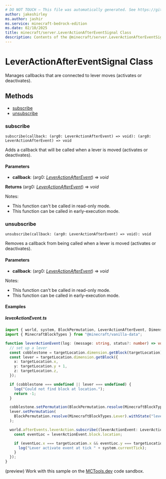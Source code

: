 ```yaml
---
# DO NOT TOUCH — This file was automatically generated. See https://github.com/mojang/minecraftapidocsgenerator to modify descriptions, examples, etc.
author: jakeshirley
ms.author: jashir
ms.service: minecraft-bedrock-edition
ms.date: 02/10/2025
title: minecraft/server.LeverActionAfterEventSignal Class
description: Contents of the @minecraft/server.LeverActionAfterEventSignal class.
---
```

# LeverActionAfterEventSignal Class

Manages callbacks that are connected to lever moves (activates or deactivates).

## Methods
- [subscribe](#subscribe)
- [unsubscribe](#unsubscribe)

### **subscribe**
`
subscribe(callback: (arg0: LeverActionAfterEvent) => void): (arg0: LeverActionAfterEvent) => void
`

Adds a callback that will be called when a lever is moved (activates or deactivates).

#### **Parameters**
- **callback**: (arg0: [*LeverActionAfterEvent*](LeverActionAfterEvent.md)) => *void*

**Returns** (arg0: [*LeverActionAfterEvent*](LeverActionAfterEvent.md)) => *void*
  
Notes:
- This function can't be called in read-only mode.
- This function can be called in early-execution mode.

### **unsubscribe**
`
unsubscribe(callback: (arg0: LeverActionAfterEvent) => void): void
`

Removes a callback from being called when a lever is moved (activates or deactivates).

#### **Parameters**
- **callback**: (arg0: [*LeverActionAfterEvent*](LeverActionAfterEvent.md)) => *void*
  
Notes:
- This function can't be called in read-only mode.
- This function can be called in early-execution mode.

#### Examples

##### ***leverActionEvent.ts***

```typescript
import { world, system, BlockPermutation, LeverActionAfterEvent, DimensionLocation } from "@minecraft/server";
import { MinecraftBlockTypes } from "@minecraft/vanilla-data";

function leverActionEvent(log: (message: string, status?: number) => void, targetLocation: DimensionLocation) {
  // set up a lever
  const cobblestone = targetLocation.dimension.getBlock(targetLocation);
  const lever = targetLocation.dimension.getBlock({
    x: targetLocation.x,
    y: targetLocation.y + 1,
    z: targetLocation.z,
  });

  if (cobblestone === undefined || lever === undefined) {
    log("Could not find block at location.");
    return -1;
  }

  cobblestone.setPermutation(BlockPermutation.resolve(MinecraftBlockTypes.Cobblestone));
  lever.setPermutation(
    BlockPermutation.resolve(MinecraftBlockTypes.Lever).withState("lever_direction", "up_north_south")
  );

  world.afterEvents.leverAction.subscribe((leverActionEvent: LeverActionAfterEvent) => {
    const eventLoc = leverActionEvent.block.location;

    if (eventLoc.x === targetLocation.x && eventLoc.y === targetLocation.y + 1 && eventLoc.z === targetLocation.z) {
      log("Lever activate event at tick " + system.currentTick);
    }
  });
}
```

(preview) Work with this sample on the [MCTools.dev](https://mctools.dev/?open=gp/leverActionEvent.ts) code sandbox.
